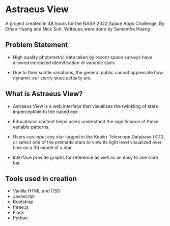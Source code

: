 # Astraeus View
A project created in 48 hours for the NASA 2022 Space Apps Challenge. By Ethan Huang and Nick Suh. Writeups were done by Samantha Huang
## Problem Statement
-   High quality photometric data taken by recent space surveys have allowed increased identification of variable stars.
    
-   Due to their subtle variations, the general public cannot appreciate how dynamic our starry skies actually are.

## What is Astraeus View?
-   Astraeus View is a web interface that visualizes the twinkling of stars imperceptible to the naked eye.
    
-   Educational content helps users understand the significance of these variable patterns.
- Users can input any star logged in the Kepler Telescope Database (KIC), or select one of the premade stars to view its light level visualized over time on a 3d model of a star.
- Interface provide graphs for reference as well as an easy to use slide bar.
## Tools used in creation
- Vanilla HTML and CSS
- Javascript
- Bootstrap
- three.js
- Flask
- Python
